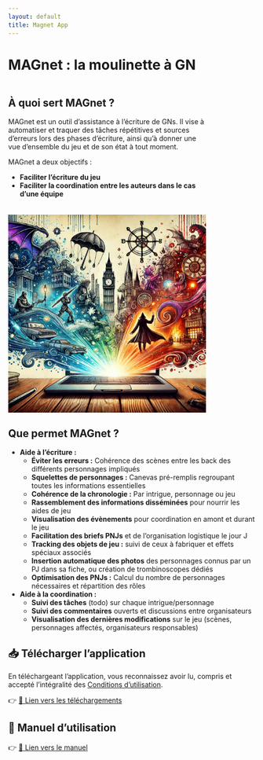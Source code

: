 ```yaml
---
layout: default
title: Magnet App
---
```


# MAGnet : la moulinette à GN

<style>
  .responsive-container {
    display: flex;
    flex-direction: row;
    flex-wrap: nowrap;
    align-items: flex-start;
    gap: 20px;
  }
  .responsive-container .text {
    flex: 0 0 60%;
  }
  .responsive-container .image {
    flex: 0 0 40%;
    max-width: 40%;
  }

  @media screen and (max-width: 1200px) {
    .responsive-container {
      flex-direction: column;
    }
    .responsive-container .text,
    .responsive-container .image {
      flex: none;
      width: 80%;
    }
    .responsive-container .image {
      max-width: 100%;
    }
  }
</style>

<div class="responsive-container">
  <div class="text">
    <h2>À quoi sert MAGnet&nbsp;?</h2>
    <p>
      MAGnet est un outil d’assistance à l’écriture de GNs. Il vise à automatiser et traquer des tâches répétitives et sources d’erreurs lors des phases d’écriture, ainsi qu’à donner une vue d’ensemble du jeu et de son état à tout moment.
    </p>
    <p>
      MAGnet a deux objectifs&nbsp;:
    </p>
    <ul>
      <li><strong>Faciliter l’écriture du jeu</strong></li>
      <li><strong>Faciliter la coordination entre les auteurs dans le cas d’une équipe</strong></li>
    </ul>
  </div>
  <img src="/assets/images/image_pc.webp" alt="Illustration de MAGnet" class="image">
</div>

<div>
  <h2>Que permet MAGnet&nbsp;?</h2>
  <ul>
    <li><strong>Aide à l’écriture&nbsp;:</strong>
      <ul>
        <li><strong>Éviter les erreurs&nbsp;:</strong> Cohérence des scènes entre les back des différents personnages impliqués</li>
        <li><strong>Squelettes de personnages&nbsp;:</strong> Canevas pré-remplis regroupant toutes les informations essentielles</li>
        <li><strong>Cohérence de la chronologie&nbsp;:</strong> Par intrigue, personnage ou jeu</li>
        <li><strong>Rassemblement des informations disséminées</strong> pour nourrir les aides de jeu</li>
        <li><strong>Visualisation des évènements</strong> pour coordination en amont et durant le jeu</li>
        <li><strong>Facilitation des briefs PNJs</strong> et de l’organisation logistique le jour J</li>
        <li><strong>Tracking des objets de jeu&nbsp;:</strong> suivi de ceux à fabriquer et effets spéciaux associés</li>
        <li><strong>Insertion automatique des photos</strong> des personnages connus par un PJ dans sa fiche, ou création de trombinoscopes dédiés</li>
        <li><strong>Optimisation des PNJs&nbsp;:</strong> Calcul du nombre de personnages nécessaires et répartition des rôles</li>
      </ul>
    </li>
    <li><strong>Aide à la coordination&nbsp;:</strong>
      <ul>
        <li><strong>Suivi des tâches</strong> (todo) sur chaque intrigue/personnage</li>
        <li><strong>Suivi des commentaires</strong> ouverts et discussions entre organisateurs</li>
        <li><strong>Visualisation des dernières modifications</strong> sur le jeu (scènes, personnages affectés, organisateurs responsables)</li>
      </ul>
    </li>
  </ul>
</div>

## 📥 Télécharger l’application

En téléchargeant l’application, vous reconnaissez avoir lu, compris et accepté l’intégralité des [Conditions d’utilisation](/cgu/).

👉 [📄 Lien vers les téléchargements](https://docs.google.com/document/d/1FjW4URMWML_UX1Tw7SiJBaoOV4P7F_rKG9pmnOBjO4Q/edit?usp=sharing)

## 📖 Manuel d’utilisation

👉 [📄 Lien vers le manuel](https://docs.google.com/document/d/1U1D5byuXXv6_dHo13fcn9ka50pYYHzMlNGtH3gfE1Sc/edit?usp=sharing)
